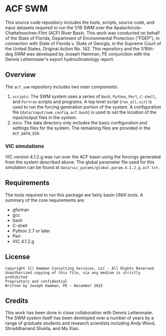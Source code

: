 ACF SWM
=====

This source code repository includes the tools, scripts, source code, and input datasets required to run the 1/16 SWM over the Apalachicola-Chattahoochee-Flint (ACF) River Basin. This work was conducted on behalf of the State of Florida, Department of Environmental Protection (“FDEP”), in connection with State of Florida v. State of Georgia, in the Supreme Court of the United States, Original Action No. 142. This repository and the 1/16th-deg SWM was developed by Joseph Hamman, PE conjunction with the Dennis Lettenmaier's export hydroclimatology report.

## Overview

The `acf_swm` repository includes two main components:
1.  `scripts`: The SWM system uses a series of `Bash`, `Python`, `Perl`, `C-shell`, and `Fortran` scripts and programs. A top level script (`run_all.scr`) is used to run the forcing generation portion of the system. A configuration file (`data/input/swm_config.acf.bash`) is used to set the location of the input/output files in the system.
1.  `data`: The data directory only includes the basic configuration and settings files for the system.  The remaining files are provided in the `ACF_DATA_DIR`.

### VIC simulations
VIC version 4.1.2.g was run over the ACF basin using the forcings generated from the system described above. The global parameter file used for this simulation can be found at `data/vic_params/global.param.4.1.2.g.acf.txt`.  

## Requirements

The tools required to run this package are fairly basin UNIX tools. A summary of the core requirements are:
- gfortran
- gcc
- bash
- C-shell
- Python 2.7 or later
- Perl
- VIC 4.1.2.g

## License
```
Copyright (C) Hamman Consulting Services, LLC - All Rights Reserved
Unauthorized copying of this file, via any medium is strictly prohibited
Proprietary and confidential
Written by Joseph Hamman, PE - December 2015
```

## Credits

This work has been done in close collaboration with Dennis Lettenmaier.  The SWM system itself has been developed over a number of years by a range of graduate students and research scientists including Andy Wood, Shraddhanand Shukla, and Mu Xiao.  
